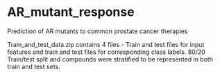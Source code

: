 # AR_mutant_response
Prediction of AR mutants to common prostate cancer therapies 

Train_and_test_data.zip contains 4 files - Train and test files for input features and train and test files for corresponding class labels. 80/20 Train/test split and compounds were stratified to be represented in both train and test sets. 
